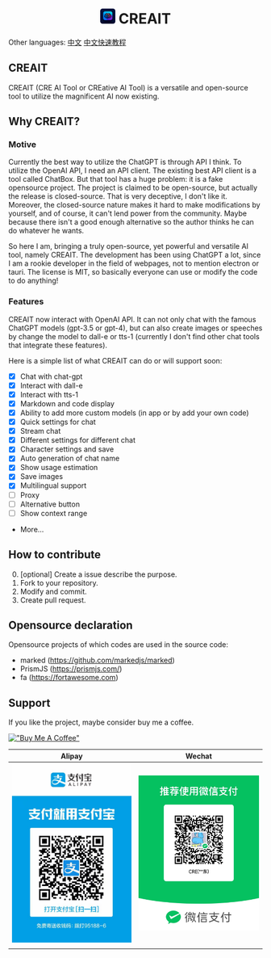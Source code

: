 <h1 align="center">
<img src='./src/imgs/icon.png' width='30'>
<span>CREAIT</span>
</h1>

Other languages: <a href="./README.zh.md">中文</a> <a href="./docs/cnaccesstutor.md">中文快速教程</a>

## CREAIT
CREAIT (CRE AI Tool or CREative AI Tool) is a versatile and open-source tool to utilize the magnificent AI now existing.

## Why CREAIT?
### Motive
Currently the best way to utilize the ChatGPT is through API I think. To utilize the OpenAI API, I need an API client. The existing best API client is a tool called ChatBox. But that tool has a huge problem: it is a fake opensource project. The project is claimed to be open-source, but actually the release is closed-source. That is very deceptive, I don't like it. Moreover, the closed-source nature makes it hard to make modifications by yourself, and of course, it can't lend power from the community. Maybe because there isn't a good enough alternative so the author thinks he can do whatever he wants.

So here I am, bringing a truly open-source, yet powerful and versatile AI tool, namely CREAIT. The development has been using ChatGPT a lot, since I am a rookie developer in the field of webpages, not to mention electron or tauri. The license is MIT, so basically everyone can use or modify the code to do anything!

### Features
CREAIT now interact with OpenAI API. It can not only chat with the famous ChatGPT models (gpt-3.5 or gpt-4), but can also create images or speeches by change the model to dall-e or tts-1 (currently I don't find other chat tools that integrate these features).

Here is a simple list of what CREAIT can do or will support soon:
-   [x] Chat with chat-gpt
-   [x] Interact with dall-e
-   [x] Interact with tts-1
-   [x] Markdown and code display
-   [x] Ability to add more custom models (in app or by add your own code)
-   [x] Quick settings for chat
-   [x] Stream chat
-   [x] Different settings for different chat
-   [x] Character settings and save
-   [x] Auto generation of chat name
-   [x] Show usage estimation
-   [x] Save images
-   [x] Multilingual support
-   [ ] Proxy
-   [ ] Alternative button
-   [ ] Show context range
-   More...

## How to contribute
0. [optional] Create a issue describe the purpose.
1. Fork to your repository.
2. Modify and commit.
3. Create pull request. 

## Opensource declaration
Opensource projects of which codes are used in the source code:
-   marked (https://github.com/markedjs/marked)
-   PrismJS (https://prismjs.com/)
-   fa (https://fortawesome.com)

## Support
If you like the project, maybe consider buy me a coffee.

[!["Buy Me A Coffee"](https://www.buymeacoffee.com/assets/img/custom_images/orange_img.png)](https://www.buymeacoffee.com/zhcre)

|Alipay|Wechat|
|------|------|
|<img src='./sponsor/alipay_qr.jpg' width='300'>|<img src='./sponsor/wechat_qr.jpg' width='300'>
|||